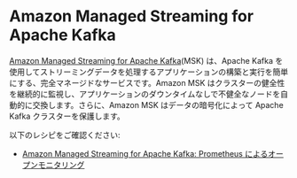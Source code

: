 # Amazon Managed Streaming for Apache Kafka

[Amazon Managed Streaming for Apache Kafka][msk-main](MSK) は、Apache Kafka を使用してストリーミングデータを処理するアプリケーションの構築と実行を簡単にする、完全マネージドなサービスです。Amazon MSK はクラスターの健全性を継続的に監視し、アプリケーションのダウンタイムなしで不健全なノードを自動的に交換します。さらに、Amazon MSK はデータの暗号化によって Apache Kafka クラスターを保護します。

以下のレシピをご確認ください:

- [Amazon Managed Streaming for Apache Kafka: Prometheus によるオープンモニタリング][msk-prom]

[msk-main]: https://aws.amazon.com/msk/
[msk-prom]: https://docs.aws.amazon.com/msk/latest/developerguide/open-monitoring.html
